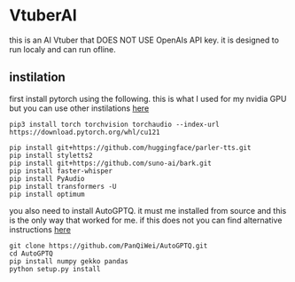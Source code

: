 # VtuberAI
this is an AI Vtuber that DOES NOT USE OpenAIs API key. it is designed to run localy and can run ofline.


## instilation
first install pytorch using the following. this is what I used for my nvidia GPU but you can use other instilations [here](https://pytorch.org/get-started/locally/)
```
pip3 install torch torchvision torchaudio --index-url https://download.pytorch.org/whl/cu121
```
```
pip install git+https://github.com/huggingface/parler-tts.git
pip install styletts2
pip install git+https://github.com/suno-ai/bark.git
pip install faster-whisper
pip install PyAudio
pip install transformers -U
pip install optimum
```
you also need to install AutoGPTQ. it must me installed from source and this is the only way that worked for me. if this does not you can find alternative instructions [here](https://github.com/AutoGPTQ/AutoGPTQ)
```
git clone https://github.com/PanQiWei/AutoGPTQ.git
cd AutoGPTQ
pip install numpy gekko pandas
python setup.py install
```
